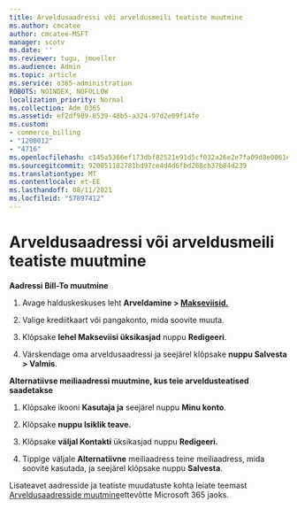 ```yaml
---
title: Arveldusaadressi või arveldusmeili teatiste muutmine
ms.author: cmcatee
author: cmcatee-MSFT
manager: scotv
ms.date: ''
ms.reviewer: tugu, jmueller
ms.audience: Admin
ms.topic: article
ms.service: o365-administration
ROBOTS: NOINDEX, NOFOLLOW
localization_priority: Normal
ms.collection: Adm_O365
ms.assetid: ef2df989-8539-48b5-a324-97d2e09f14fe
ms.custom:
- commerce_billing
- "1200012"
- "4716"
ms.openlocfilehash: c145a5366ef173dbf82521e91d5cf032a26e2e7fa09d8e0061ec03887a2a3124
ms.sourcegitcommit: 920051182781bd97ce4d4d6fbd268cb37b84d239
ms.translationtype: MT
ms.contentlocale: et-EE
ms.lasthandoff: 08/11/2021
ms.locfileid: "57897412"
---
```

# <a name="change-billing-address-or-billing-email-notifications"></a>Arveldusaadressi või arveldusmeili teatiste muutmine

**Aadressi Bill-To muutmine**

1. Avage halduskeskuses leht **Arveldamine > [Makseviisid.](https://go.microsoft.com/fwlink/p/?linkid=2018806)**

2. Valige krediitkaart või pangakonto, mida soovite muuta.

3. Klõpsake **lehel Makseviisi üksikasjad** nuppu **Redigeeri**.

4. Värskendage oma arveldusaadressi ja seejärel klõpsake **nuppu Salvesta > Valmis**.

**Alternatiivse meiliaadressi muutmine, kus teie arveldusteatised saadetakse** 

1. Klõpsake ikooni **Kasutaja ja** seejärel nuppu **Minu konto**.

2. Klõpsake **nuppu Isiklik teave.**

3. Klõpsake **väljal Kontakti** üksikasjad nuppu **Redigeeri.**

4. Tippige väljale **Alternatiivne** meiliaadress teine meiliaadress, mida soovite kasutada, ja seejärel klõpsake nuppu **Salvesta**.

Lisateavet aadresside ja teatiste muudatuste kohta leiate teemast [Arveldusaadresside muutmine](https://docs.microsoft.com/microsoft-365/commerce/billing-and-payments/change-your-billing-addresses)ettevõtte Microsoft 365 jaoks.
